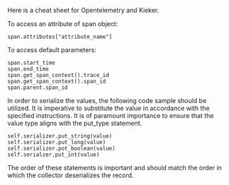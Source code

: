 Here is a cheat sheet for Opentelemetry and Kieker.


To access an attribute of span object:
```
span.attributes["attribute_name"]
```
To access default parameters:


```
span.start_time 
span.end_time
span.get_span_context().trace_id
span.get_span_context().span_id
span.parent.span_id
```

In order to serialize the values, the following code sample should be utilized. It is imperative to substitute the value in accordance with the specified instructions. It is of paramount importance to ensure that the value type aligns with the put_type statement. 
```
self.serializer.put_string(value)
self.serializer.put_long(value)
self.serializer.pot_boolean(value)
self.serialzer,put_int(value)
```
The order of these statements is important and should match the order in which the collector deserializes the record.


